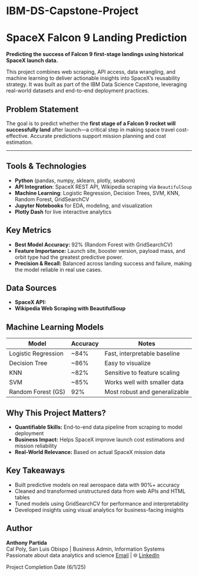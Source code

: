 # IBM-DS-Capstone-Project
# SpaceX Falcon 9 Landing Prediction

**Predicting the success of Falcon 9 first-stage landings using historical SpaceX launch data.**

This project combines web scraping, API access, data wrangling, and machine learning to deliver actionable insights into SpaceX’s reusability strategy. It was built as part of the IBM Data Science Capstone, leveraging real-world datasets and end-to-end deployment practices.

## Problem Statement

The goal is to predict whether the **first stage of a Falcon 9 rocket will successfully land** after launch—a critical step in making space travel cost-effective. Accurate predictions support mission planning and cost estimation.

---

## Tools & Technologies

- **Python** (pandas, numpy, sklearn, plotly, seaborn)
- **API Integration**: SpaceX REST API, Wikipedia scraping via `BeautifulSoup`
- **Machine Learning**: Logistic Regression, Decision Trees, SVM, KNN, Random Forest, GridSearchCV
- **Jupyter Notebooks** for EDA, modeling, and visualization
- **Plotly Dash** for live interactive analytics

## Key Metrics
- **Best Model Accuracy:** 92% (Random Forest with GridSearchCV)
- **Feature Importance:** Launch site, booster version, payload mass, and orbit type had the greatest predictive power.
- **Precision & Recall:** Balanced across landing success and failure, making the model reliable in real use cases.

## Data Sources
- **SpaceX API:**
- **Wikipedia Web Scraping with BeautifulSoup**

## Machine Learning Models
| Model |	Accuracy | Notes |
|-------|-------|-------|
| Logistic Regression |	~84% | Fast, interpretable baseline |
| Decision Tree	| ~86% | Easy to visualize
| KNN	| ~82% | Sensitive to feature scaling |
| SVM |	~85% | Works well with smaller data |
| Random Forest (GS) | 92% | Most robust and generalizable |


## Why This Project Matters?
- **Quantifiable Skills:** End-to-end data pipeline from scraping to model deployment
- **Business Impact:** Helps SpaceX improve launch cost estimations and mission reliability
- **Real-World Relevance:** Based on actual SpaceX mission data

## Key Takeaways
- Built predictive models on real aerospace data with 90%+ accuracy
- Cleaned and transformed unstructured data from web APIs and HTML tables
- Tuned models using GridSearchCV for performance and interpretability
- Developed insights using visual analytics for business-facing insights

## Author
**Anthony Partida**  
Cal Poly, San Luis Obispo | Business Admin, Information Systems  
Passionate about data analytics and science
[Email](mailto:your.anthonypartida410@yahoo.com) | 🌐 [LinkedIn](www.linkedin.com/in/anthony-partida)

Project Completion Date (6/1/25)


